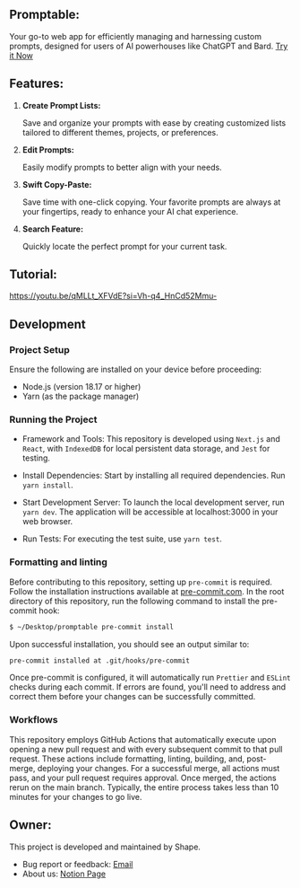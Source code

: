 ## Promptable:

Your go-to web app for efficiently managing and harnessing custom prompts, designed for users of AI powerhouses like ChatGPT and Bard.
[Try it Now](https://prompt-able.vercel.app/)

## Features:

1. **Create Prompt Lists:**

   Save and organize your prompts with ease by creating customized lists tailored to different themes, projects, or preferences.

2. **Edit Prompts:**

   Easily modify prompts to better align with your needs.

3. **Swift Copy-Paste:**

   Save time with one-click copying. Your favorite prompts are always at your fingertips, ready to enhance your AI chat experience.

4. **Search Feature:**

   Quickly locate the perfect prompt for your current task.

## Tutorial:

https://youtu.be/qMLLt_XFVdE?si=Vh-q4_HnCd52Mmu-

## Development

### Project Setup

Ensure the following are installed on your device before proceeding:

- Node.js (version 18.17 or higher)
- Yarn (as the package manager)

### Running the Project

- Framework and Tools: This repository is developed using `Next.js` and `React`, with `IndexedDB` for local persistent data storage, and `Jest` for testing.

- Install Dependencies: Start by installing all required dependencies. Run `yarn install`.

- Start Development Server: To launch the local development server, run `yarn dev`. The application will be accessible at localhost:3000 in your web browser.

- Run Tests: For executing the test suite, use `yarn test`.

### Formatting and linting

Before contributing to this repository, setting up `pre-commit` is required. Follow the installation instructions available at [pre-commit.com](https://pre-commit.com/). In the root directory of this repository, run the following command to install the pre-commit hook:

```bash
$ ~/Desktop/promptable pre-commit install
```

Upon successful installation, you should see an output similar to:

```bash
pre-commit installed at .git/hooks/pre-commit
```

Once pre-commit is configured, it will automatically run `Prettier` and `ESLint` checks during each commit. If errors are found, you'll need to address and correct them before your changes can be successfully committed.

### Workflows

This repository employs GitHub Actions that automatically execute upon opening a new pull request and with every subsequent commit to that pull request. These actions include formatting, linting, building, and, post-merge, deploying your changes. For a successful merge, all actions must pass, and your pull request requires approval. Once merged, the actions rerun on the main branch. Typically, the entire process takes less than 10 minutes for your changes to go live.

## Owner:

This project is developed and maintained by Shape.

- Bug report or feedback: [Email](mailto:shapeapp.23@gmail.com)
- About us: [Notion Page](https://ablaze-empress-f41.notion.site/Shape-bd828c0f62bf4b7d84e79a0cab20cd35?pvs=4)
